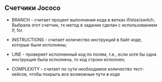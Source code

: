 ## Cчетчики Jococo
* BRANCH  - считает процент выполнения кода в ветках if/else/switch; 
Выбрала этот счетчик, тк метод в задании сделан с использованием if, for. 

* INSTRUCTIONS - считает количество инструкций в байт коде, которые были исполнены; 
* LINE - проверяет исполненный код по полям, т.е., если хотя бы одна инструкция была исполнена, то код строки исполнен; 
* COMPLEXITY - считает по сути  необходимое количество тест-кейсов, чтобы покрыть все возможные пути в коде  
